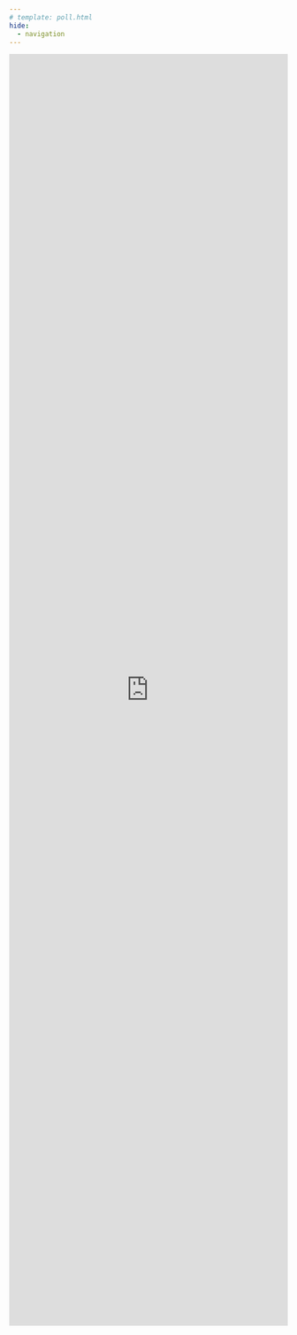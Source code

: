 ```yaml
---
# template: poll.html
hide:
  - navigation
---
```




<div class="strawpoll-embed" id="strawpoll_1MnwOkQP1n7" style="height: 2300px; max-width: 840px; width: 100%; margin: 0 auto; display: flex; flex-direction: column;"><iframe title="StrawPoll Embed" id="strawpoll_iframe_1MnwOkQP1n7" src="https://strawpoll.com/embed/polls/1MnwOkQP1n7" style="position: static; visibility: visible; display: block; width: 100%; flex-grow: 1;" frameborder="0" allowfullscreen allowtransparency>Loading...</iframe><script async src="https://cdn.strawpoll.com/dist/widgets.js" charset="utf-8"></script></div>




